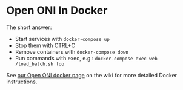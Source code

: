 Open ONI In Docker
===============

The short answer:

- Start services with `docker-compose up`
- Stop them with CTRL+C
- Remove containers with `docker-compose down`
- Run commands with exec, e.g.: `docker-compose exec web /load_batch.sh foo`

See [our Open ONI docker
page](https://github.com/open-oni/open-oni/wiki/Docker) on the wiki
for more detailed Docker instructions.
